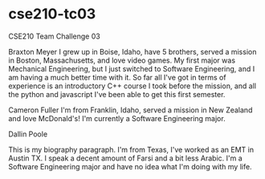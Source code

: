 # cse210-tc03
CSE210 Team Challenge 03


Braxton Meyer
	I grew up in Boise, Idaho, have 5 brothers, served a mission in Boston, Massachusetts, and love video games.
	My first major was Mechanical Engineering, but I just switched to Software Engineering, and I am having
	a much better time with it. So far all I've got in terms of experience is an introductory C++ course I
	took before the mission, and all the python and javascript I've been able to get this first semester.

Cameron Fuller
I'm from Franklin, Idaho, served a mission in New Zealand and love McDonald's!
I'm currently a Software Engineering major. 

Dallin Poole

This is my biography paragraph. I'm from Texas, I've worked as an EMT in
Austin TX. I speak a decent amount of Farsi and a bit less Arabic. 
I'm a Software Engineering major and have no idea what I'm doing with my life.
